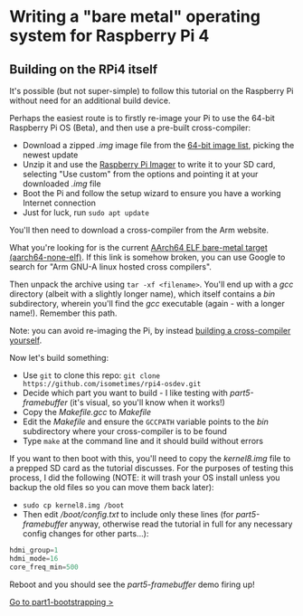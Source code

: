 Writing a "bare metal" operating system for Raspberry Pi 4
==========================================================

Building on the RPi4 itself
---------------------------

It's possible (but not super-simple) to follow this tutorial on the Raspberry Pi without need for an additional build device.

Perhaps the easiest route is to firstly re-image your Pi to use the 64-bit Raspberry Pi OS (Beta), and then use a pre-built cross-compiler:

 * Download a zipped _.img_ image file from the [64-bit image list](https://downloads.raspberrypi.org/raspios_arm64/images/), picking the newest update
 * Unzip it and use the [Raspberry Pi Imager](https://www.raspberrypi.org/software/) to write it to your SD card, selecting "Use custom" from the options and pointing it at your downloaded _.img_ file
 * Boot the Pi and follow the setup wizard to ensure you have a working Internet connection
 * Just for luck, run `sudo apt update`

You'll then need to download a cross-compiler from the Arm website.

What you're looking for is the current [AArch64 ELF bare-metal target (aarch64-none-elf)](https://developer.arm.com/-/media/Files/downloads/gnu-a/10.2-2020.11/binrel/gcc-arm-10.2-2020.11-aarch64-aarch64-none-elf.tar.xz). If this link is somehow broken, you can use Google to search for "Arm GNU-A linux hosted cross compilers".

Then unpack the archive using `tar -xf <filename>`. You'll end up with a _gcc_ directory (albeit with a slightly longer name), which itself contains a _bin_ subdirectory, wherein you'll find the _gcc_ executable (again - with a longer name!). Remember this path.

Note: you can avoid re-imaging the Pi, by instead [building a cross-compiler yourself](https://wiki.osdev.org/GCC_Cross-Compiler).

Now let's build something:

 * Use `git` to clone this repo: `git clone https://github.com/isometimes/rpi4-osdev.git`
 * Decide which part you want to build - I like testing with _part5-framebuffer_ (it's visual, so you'll know when it works!)
 * Copy the _Makefile.gcc_ to _Makefile_
 * Edit the _Makefile_ and ensure the `GCCPATH` variable points to the _bin_ subdirectory where your cross-compiler is to be found
 * Type `make` at the command line and it should build without errors

If you want to then boot with this, you'll need to copy the _kernel8.img_ file to a prepped SD card as the tutorial discusses. For the purposes of testing this process, I did the following (NOTE: it will trash your OS install unless you backup the old files so you can move them back later):

 * `sudo cp kernel8.img /boot`
 * Then edit _/boot/config.txt_ to include only these lines (for _part5-framebuffer_ anyway, otherwise read the tutorial in full for any necessary config changes for other parts...):

```c
hdmi_group=1
hdmi_mode=16
core_freq_min=500
```

Reboot and you should see the _part5-framebuffer_ demo firing up!

[Go to part1-bootstrapping >](./part1-bootstrapping/)
